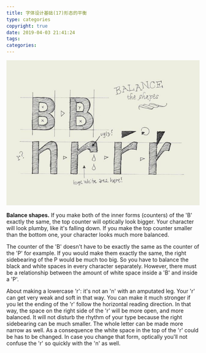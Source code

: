 ```yaml
---
title: 字体设计基础(17)形态的平衡
type: categories
copyright: true
date: 2019-04-03 21:41:24
tags:
categories:
---
```


![img](字体设计基础-17-形态的平衡/typebasics-17.jpg)

**Balance shapes.** If you make both of the inner forms (counters) of the 'B' exactly the same, the top counter will optically look bigger. Your character will look plumby, like it's falling down. If you make the top counter smaller than the bottom one, your character looks much more balanced.

The counter of the 'B' doesn't have to be exactly the same as the counter of the 'P' for example. If you would make them exactly the same, the right sidebearing of the P would be much too big. So you have to balance the black and white spaces in every character separately. However, there must be a relationship between the amount of white space inside a 'B' and inside a 'P'.

About making a lowercase 'r': it's not an 'n' with an amputated leg. Your 'r' can get very weak and soft in that way. You can make it much stronger if you let the ending of the 'r' follow the horizontal reading direction. In that way, the space on the right side of the 'r' will be more open, and more balanced. It will not disturb the rhythm of your type because the right sidebearing can be much smaller. The whole letter can be made more narrow as well. As a consequence the white space in the top of the 'r' could be has to be changed. In case you change that form, optically you'll not confuse the 'r' so quickly with the 'n' as well.